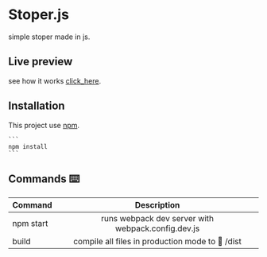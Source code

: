 # Stoper.js

simple stoper made in js.

## Live preview

see how it works
[click_here](https://sarzal666.github.io/Stoper.js/).

## Installation

This project use [npm](https://docs.npmjs.com/about-npm/).

    ```
    npm install
    ```

## Commands ⌨️

| Command   |                    Description                     |
| --------- | :------------------------------------------------: |
| npm start | runs webpack dev server with webpack.config.dev.js |
| build     |  compile all files in production mode to 📁 /dist  |
